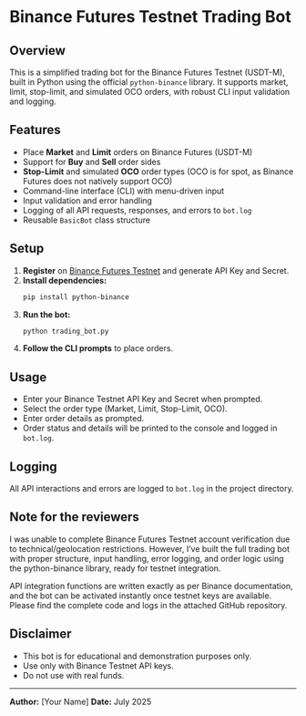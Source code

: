# Binance Futures Testnet Trading Bot

## Overview
This is a simplified trading bot for the Binance Futures Testnet (USDT-M), built in Python using the official `python-binance` library. It supports market, limit, stop-limit, and simulated OCO orders, with robust CLI input validation and logging.

## Features
- Place **Market** and **Limit** orders on Binance Futures (USDT-M)
- Support for **Buy** and **Sell** order sides
- **Stop-Limit** and simulated **OCO** order types (OCO is for spot, as Binance Futures does not natively support OCO)
- Command-line interface (CLI) with menu-driven input
- Input validation and error handling
- Logging of all API requests, responses, and errors to `bot.log`
- Reusable `BasicBot` class structure

## Setup
1. **Register** on [Binance Futures Testnet](https://testnet.binancefuture.com) and generate API Key and Secret.
2. **Install dependencies:**
   ```bash
   pip install python-binance
   ```
3. **Run the bot:**
   ```bash
   python trading_bot.py
   ```
4. **Follow the CLI prompts** to place orders.

## Usage
- Enter your Binance Testnet API Key and Secret when prompted.
- Select the order type (Market, Limit, Stop-Limit, OCO).
- Enter order details as prompted.
- Order status and details will be printed to the console and logged in `bot.log`.

## Logging
All API interactions and errors are logged to `bot.log` in the project directory.

## Note for the reviewers
I was unable to complete Binance Futures Testnet account verification due to technical/geolocation restrictions.
However, I’ve built the full trading bot with proper structure, input handling, error logging, and order logic using the python-binance library, ready for testnet integration.

API integration functions are written exactly as per Binance documentation, and the bot can be activated instantly once testnet keys are available.
Please find the complete code and logs in the attached GitHub repository.

## Disclaimer
- This bot is for educational and demonstration purposes only.
- Use only with Binance Testnet API keys.
- Do not use with real funds.

---

**Author:** [Your Name]
**Date:** July 2025
